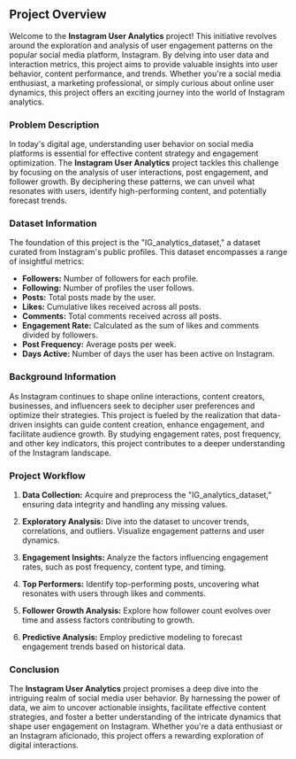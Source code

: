 ## Project Overview

Welcome to the **Instagram User Analytics** project! This initiative revolves around the exploration and analysis of user engagement patterns on the popular social media platform, Instagram. By delving into user data and interaction metrics, this project aims to provide valuable insights into user behavior, content performance, and trends. Whether you're a social media enthusiast, a marketing professional, or simply curious about online user dynamics, this project offers an exciting journey into the world of Instagram analytics.

### Problem Description

In today's digital age, understanding user behavior on social media platforms is essential for effective content strategy and engagement optimization. The **Instagram User Analytics** project tackles this challenge by focusing on the analysis of user interactions, post engagement, and follower growth. By deciphering these patterns, we can unveil what resonates with users, identify high-performing content, and potentially forecast trends.

### Dataset Information

The foundation of this project is the "IG_analytics_dataset," a dataset curated from Instagram's public profiles. This dataset encompasses a range of insightful metrics:

- **Followers:** Number of followers for each profile.
- **Following:** Number of profiles the user follows.
- **Posts:** Total posts made by the user.
- **Likes:** Cumulative likes received across all posts.
- **Comments:** Total comments received across all posts.
- **Engagement Rate:** Calculated as the sum of likes and comments divided by followers.
- **Post Frequency:** Average posts per week.
- **Days Active:** Number of days the user has been active on Instagram.

### Background Information

As Instagram continues to shape online interactions, content creators, businesses, and influencers seek to decipher user preferences and optimize their strategies. This project is fueled by the realization that data-driven insights can guide content creation, enhance engagement, and facilitate audience growth. By studying engagement rates, post frequency, and other key indicators, this project contributes to a deeper understanding of the Instagram landscape.

### Project Workflow

1. **Data Collection:** Acquire and preprocess the "IG_analytics_dataset," ensuring data integrity and handling any missing values.

2. **Exploratory Analysis:** Dive into the dataset to uncover trends, correlations, and outliers. Visualize engagement patterns and user dynamics.

3. **Engagement Insights:** Analyze the factors influencing engagement rates, such as post frequency, content type, and timing.

4. **Top Performers:** Identify top-performing posts, uncovering what resonates with users through likes and comments.

5. **Follower Growth Analysis:** Explore how follower count evolves over time and assess factors contributing to growth.

6. **Predictive Analysis:** Employ predictive modeling to forecast engagement trends based on historical data.

### Conclusion

The **Instagram User Analytics** project promises a deep dive into the intriguing realm of social media user behavior. By harnessing the power of data, we aim to uncover actionable insights, facilitate effective content strategies, and foster a better understanding of the intricate dynamics that shape user engagement on Instagram. Whether you're a data enthusiast or an Instagram aficionado, this project offers a rewarding exploration of digital interactions.


